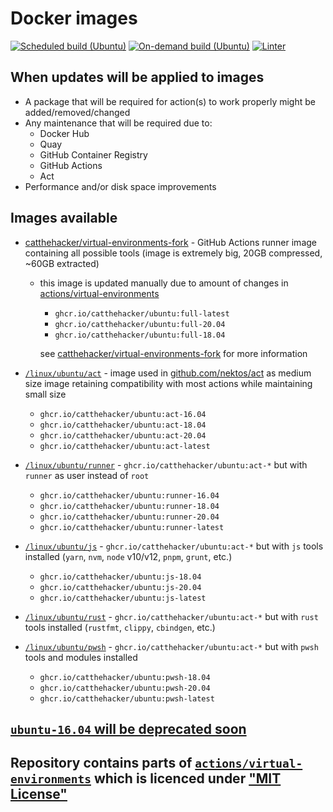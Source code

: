 # Docker images

[![Scheduled build (Ubuntu)](https://github.com/catthehacker/docker_images/actions/workflows/build-ubuntu.yml/badge.svg?event=schedule)](https://github.com/catthehacker/docker_images/actions/workflows/build-ubuntu.yml)
[![On-demand build (Ubuntu)](https://github.com/catthehacker/docker_images/actions/workflows/build-ubuntu.yml/badge.svg?event=workflow_dispatch)](https://github.com/catthehacker/docker_images/actions/workflows/build-ubuntu.yml)
[![Linter](https://github.com/catthehacker/docker_images/actions/workflows/lint.yml/badge.svg)](https://github.com/catthehacker/docker_images/actions/workflows/lint.yml)

## When updates will be applied to images

- A package that will be required for action(s) to work properly might be added/removed/changed
- Any maintenance that will be required due to:
  - Docker Hub
  - Quay
  - GitHub Container Registry
  - GitHub Actions
  - Act
- Performance and/or disk space improvements

## Images available

- [catthehacker/virtual-environments-fork][catthehacker/virtual-environments-fork] - GitHub Actions runner image containing all possible tools (image is extremely big, 20GB compressed, ~60GB extracted)
  - this image is updated manually due to amount of changes in [actions/virtual-environments][actions/virtual-environments]
    - `ghcr.io/catthehacker/ubuntu:full-latest`
    - `ghcr.io/catthehacker/ubuntu:full-20.04`
    - `ghcr.io/catthehacker/ubuntu:full-18.04`

    see [catthehacker/virtual-environments-fork][catthehacker/virtual-environments-fork] for more information

- [`/linux/ubuntu/act`](./linux/ubuntu/scripts/act.sh) - image used in [github.com/nektos/act][nektos/act] as medium size image retaining compatibility with most actions while maintaining small size
  - `ghcr.io/catthehacker/ubuntu:act-16.04`
  - `ghcr.io/catthehacker/ubuntu:act-18.04`
  - `ghcr.io/catthehacker/ubuntu:act-20.04`
  - `ghcr.io/catthehacker/ubuntu:act-latest`
- [`/linux/ubuntu/runner`](./linux/ubuntu/scripts/runner.sh) - `ghcr.io/catthehacker/ubuntu:act-*` but with `runner` as user instead of `root`
  - `ghcr.io/catthehacker/ubuntu:runner-16.04`
  - `ghcr.io/catthehacker/ubuntu:runner-18.04`
  - `ghcr.io/catthehacker/ubuntu:runner-20.04`
  - `ghcr.io/catthehacker/ubuntu:runner-latest`
- [`/linux/ubuntu/js`](./linux/ubuntu/scripts/js.sh) - `ghcr.io/catthehacker/ubuntu:act-*` but with `js` tools installed (`yarn`, `nvm`, `node` v10/v12, `pnpm`, `grunt`, etc.)
  - `ghcr.io/catthehacker/ubuntu:js-18.04`
  - `ghcr.io/catthehacker/ubuntu:js-20.04`
  - `ghcr.io/catthehacker/ubuntu:js-latest`
- [`/linux/ubuntu/rust`](./linux/ubuntu/scripts/rust.sh) - `ghcr.io/catthehacker/ubuntu:act-*` but with `rust` tools installed (`rustfmt`, `clippy`, `cbindgen`, etc.)
- [`/linux/ubuntu/pwsh`](./linux/ubuntu/scripts/pwsh.sh) - `ghcr.io/catthehacker/ubuntu:act-*` but with `pwsh` tools and modules installed
  - `ghcr.io/catthehacker/ubuntu:pwsh-18.04`
  - `ghcr.io/catthehacker/ubuntu:pwsh-20.04`
  - `ghcr.io/catthehacker/ubuntu:pwsh-latest`

## [`ubuntu-16.04` will be deprecated soon](https://github.com/actions/virtual-environments/issues/3287)

## Repository contains parts of [`actions/virtual-environments`][actions/virtual-environments] which is licenced under ["MIT License"](https://github.com/actions/virtual-environments/blob/main/LICENSE)

[nektos/act]: https://github.com/nektos/act
[actions/virtual-environments]: https://github.com/actions/virtual-environments
[catthehacker/virtual-environments-fork]: https://github.com/catthehacker/virtual-environments-fork/tree/master/images/linux

